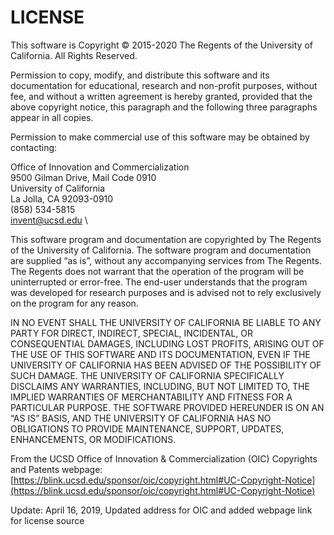 # LICENSE

This software is Copyright © 2015-2020 The Regents of the University of California. All Rights Reserved.

Permission to copy, modify, and distribute this software and its documentation for educational, research and non-profit purposes, without fee, and without a written agreement is hereby granted, provided that the above copyright notice, this paragraph and the following three paragraphs appear in all copies.

Permission to make commercial use of this software may be obtained by contacting:

Office of Innovation and Commercialization \
&#x20;9500 Gilman Drive, Mail Code 0910 \
&#x20;University of California \
&#x20;La Jolla, CA 92093-0910 \
&#x20;(858) 534-5815 \
&#x20;invent@ucsd.edu \


This software program and documentation are copyrighted by The Regents of the University of California. The software program and documentation are supplied “as is”, without any accompanying services from The Regents. The Regents does not warrant that the operation of the program will be uninterrupted or error-free. The end-user understands that the program was developed for research purposes and is advised not to rely exclusively on the program for any reason.

IN NO EVENT SHALL THE UNIVERSITY OF CALIFORNIA BE LIABLE TO ANY PARTY FOR DIRECT, INDIRECT, SPECIAL, INCIDENTAL, OR CONSEQUENTIAL DAMAGES, INCLUDING LOST PROFITS, ARISING OUT OF THE USE OF THIS SOFTWARE AND ITS DOCUMENTATION, EVEN IF THE UNIVERSITY OF CALIFORNIA HAS BEEN ADVISED OF THE POSSIBILITY OF SUCH DAMAGE. THE UNIVERSITY OF CALIFORNIA SPECIFICALLY DISCLAIMS ANY WARRANTIES, INCLUDING, BUT NOT LIMITED TO, THE IMPLIED WARRANTIES OF MERCHANTABILITY AND FITNESS FOR A PARTICULAR PURPOSE. THE SOFTWARE PROVIDED HEREUNDER IS ON AN “AS IS” BASIS, AND THE UNIVERSITY OF CALIFORNIA HAS NO OBLIGATIONS TO PROVIDE MAINTENANCE, SUPPORT, UPDATES, ENHANCEMENTS, OR MODIFICATIONS.

From the UCSD Office of Innovation & Commercialization (OIC) Copyrights and Patents webpage: [https://blink.ucsd.edu/sponsor/oic/copyright.html#UC-Copyright-Notice](https://blink.ucsd.edu/sponsor/oic/copyright.html#UC-Copyright-Notice)

Update: April 16, 2019, Updated address for OIC and added webpage link for license source
